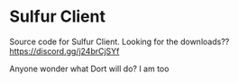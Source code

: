 # Sulfur Client

Source code for Sulfur Client.
Looking for the downloads?? https://discord.gg/j24brCjSYf

Anyone wonder what Dort will do?
I am too

